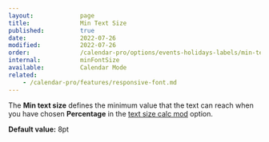 ```yaml
---
layout:             page
title:              Min Text Size
published:          true
date:               2022-07-26
modified:           2022-07-26
order:              /calendar-pro/options/events-holidays-labels/min-text-size
internal:           minFontSize
available:          Calendar Mode
related:
    - /calendar-pro/features/responsive-font.md
---
```

The **Min text size** defines the minimum value that the text can reach when you have chosen **Percentage** in the [text size calc mod](./size-calc.md) option.

**Default value:** 8pt
